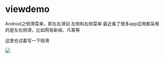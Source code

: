 viewdemo
========

Android之侧滑菜单，即左右滑动 左侧和右侧菜单
最近看了很多app应用都采用的是左右侧滑，比如网易新闻、凡客等

这里也试着写一下侧滑

<img src="http://img.my.csdn.net/uploads/201309/24/1380012264_3906.gif"/>
